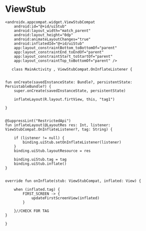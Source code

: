# ViewStub

    <androidx.appcompat.widget.ViewStubCompat
        android:id="@+id/uiStub"
        android:layout_width="match_parent"
        android:layout_height="0dp"
        android:animateLayoutChanges="true"
        android:inflatedId="@+id/uiStub"
        app:layout_constraintBottom_toBottomOf="parent"
        app:layout_constraintEnd_toEndOf="parent"
        app:layout_constraintStart_toStartOf="parent"
        app:layout_constraintTop_toBottomOf="parent" />

       class MainActivity , ViewStubCompat.OnInflateListener {


    fun onCreate(savedInstanceState: Bundle?, persistentState: PersistableBundle?) {
        super.onCreate(savedInstanceState, persistentState)

        inflateLayout(R.layout.firtView, this, "tag1")
        
    }


    @SuppressLint("RestrictedApi")
    fun inflateLayout(@LayoutRes res: Int, listener: ViewStubCompat.OnInflateListener?, tag: String) {

        if (listener != null) {
            binding.uiStub.setOnInflateListener(listener)
        }
        binding.uiStub.layoutResource = res

        binding.uiStub.tag = tag
        binding.uiStub.inflate()
    }


    override fun onInflate(stub: ViewStubCompat, inflated: View) {

        when (inflated.tag) {
            FIRST_SCREEN -> {
                updateFirstScreenView(inflated)
            }

        }//CHECK FOR TAG
    }

    }

